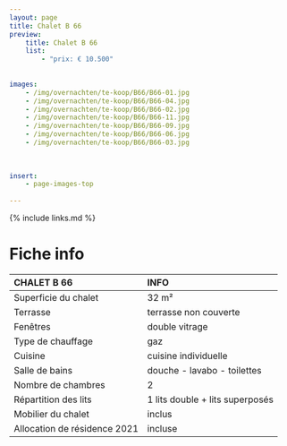 ```yaml
---
layout: page
title: Chalet B 66
preview: 
    title: Chalet B 66
    list:
        - "prix: € 10.500"
        
        
images:
    - /img/overnachten/te-koop/B66/B66-01.jpg
    - /img/overnachten/te-koop/B66/B66-04.jpg
    - /img/overnachten/te-koop/B66/B66-02.jpg
    - /img/overnachten/te-koop/B66/B66-11.jpg
    - /img/overnachten/te-koop/B66/B66-09.jpg
    - /img/overnachten/te-koop/B66/B66-06.jpg
    - /img/overnachten/te-koop/B66/B66-03.jpg
    
    
    
insert:
    - page-images-top
    
---
```


{% include links.md %}



# Fiche info

CHALET B 66                 | INFO        | 
:---------------------------|:------------|
Superficie du chalet         |32 m²
Terrasse                     |terrasse non couverte  
Fenêtres                     |double vitrage
Type de chauffage            |gaz
Cuisine                      |cuisine individuelle
Salle de bains               |douche - lavabo - toilettes
Nombre de chambres           |2
Répartition des lits         |1 lits double + lits superposés
Mobilier du chalet           |inclus
Allocation de résidence 2021 |incluse

